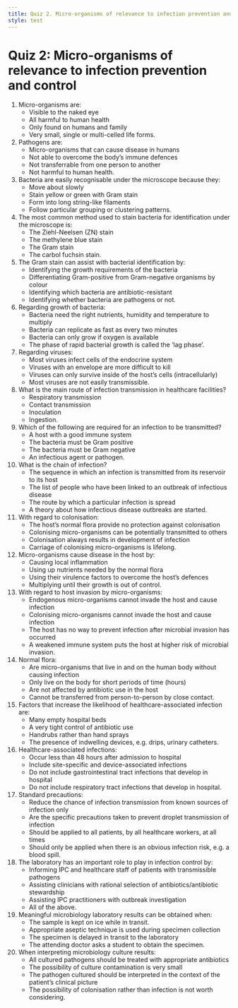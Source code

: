 ```yaml
---
title: Quiz 2. Micro-organisms of relevance to infection prevention and control
style: test
---
```


# Quiz 2: Micro-organisms of relevance to infection prevention and control

1.	Micro-organisms are:
	-	Visible to the naked eye
	-	All harmful to human health
	-	Only found on humans and family
	+	Very small, single or multi-celled life forms.
2.	Pathogens are: 
	+	Micro-organisms that can cause disease in humans
	-	Not able to overcome the body’s immune defences
	-	Not transferrable from one person to another 
	-	Not harmful to human health. 
3.	Bacteria are easily recognisable under the microscope because they: 
	-	Move about slowly
	-	Stain yellow or green with Gram stain
	-	Form into long string-like filaments
	+	Follow particular grouping or clustering patterns.
4.	The most common method used to stain bacteria for identification under the microscope is: 
	-	The Ziehl-Neelsen (ZN) stain
	-	The methylene blue stain
	+	The Gram stain
	-	The carbol fuchsin stain.
5.	The Gram stain can assist with bacterial identification by: 
	-	Identifying the growth requirements of the bacteria
	+	Differentiating Gram-positive from Gram-negative organisms by colour
	-	Identifying which bacteria are antibiotic-resistant
	-	Identifying whether bacteria are pathogens or not.
6.	Regarding growth of bacteria:
	+	Bacteria need the right nutrients, humidity and temperature to multiply
	-	Bacteria can replicate as fast as every two minutes
	-	Bacteria can only grow if oxygen is available
	-	The phase of rapid bacterial growth is called the ‘lag phase’. 
7.	Regarding viruses:
	-	Most viruses infect cells of the endocrine system
	-	Viruses with an envelope are more difficult to kill
	+	Viruses can only survive inside of the host’s cells (intracellularly)
	-	Most viruses are not easily transmissible.
8.	What is the main route of infection transmission in healthcare facilities? 
	-	Respiratory transmission
	+	Contact transmission
	-	Inoculation
	-	Ingestion.
9.	Which of the following are required for an infection to be transmitted?
	-	A host with a good immune system
	-	The bacteria must be Gram positive
	-	The bacteria must be Gram negative
	+	An infectious agent or pathogen.
10.	What is the chain of infection?
	+	The sequence in which an infection is transmitted from its reservoir to its host
	-	The list of people who have been linked to an outbreak of infectious disease 
	-	The route by which a particular infection is spread 
	-	A theory about how infectious disease outbreaks are started.
11.	With regard to colonisation:
	-	The host’s normal flora provide no protection against colonisation 
	+	Colonising micro-organisms can be potentially transmitted to others
	-	Colonisation always results in development of infection
	-	Carriage of colonising micro-organisms is lifelong.
12.	Micro-organisms cause disease in the host by: 
	-	Causing local inflammation 
	-	Using up nutrients needed by the normal flora
	+	Using their virulence factors to overcome the host’s defences
	-	Multiplying until their growth is out of control.
13.	With regard to host invasion by micro-organisms:
	-	Endogenous micro-organisms cannot invade the host and cause infection
	-	Colonising micro-organisms cannot invade the host and cause infection 
	-	The host has no way to prevent infection after microbial invasion has occurred 
	+	A weakened immune system puts the host at higher risk of microbial invasion.
14.	Normal flora:	
	+	Are micro-organisms that live in and on the human body without causing infection
	-	Only live on the body for short periods of time (hours)
	-	Are not affected by antibiotic use in the host
	-	Cannot be transferred from person-to-person by close contact. 
15.	Factors that increase the likelihood of healthcare-associated infection are:
	-	Many empty hospital beds
	-	A very tight control of antibiotic use
	-	Handrubs rather than hand sprays
	+	The presence of indwelling devices, e.g. drips, urinary catheters.
16.	Healthcare-associated infections: 
	-	Occur less than 48 hours after admission to hospital
	+	Include site-specific and device-associated infections
	-	Do not include gastrointestinal tract infections that develop in hospital
	-	Do not include respiratory tract infections that develop in hospital.
17.	Standard precautions:  
	-	Reduce the chance of infection transmission from known sources of infection only
	-	Are the specific precautions taken to prevent droplet transmission of infection 
	+	Should be applied to all patients, by all healthcare workers, at all times  
	-	Should only be applied when there is an obvious infection risk, e.g. a blood spill. 
18.	The laboratory has an important role to play in infection control by: 	
	-	Informing IPC and healthcare staff of patients with transmissible pathogens
	-	Assisting clinicians with rational selection of antibiotics/antibiotic stewardship
	-	Assisting IPC practitioners with outbreak investigation 
	+	All of the above.
19.	Meaningful microbiology laboratory results can be obtained when: 	
	-	The sample is kept on ice while in transit.
	+	Appropriate aseptic technique is used during specimen collection
	-	The specimen is delayed in transit to the laboratory
	-	The attending doctor asks a student to obtain the specimen.
20.	When interpreting microbiology culture results: 
	-	All cultured pathogens should be treated with appropriate antibiotics 
	-	The possibility of culture contamination is very small
	+	The pathogen cultured should be interpreted in the context of the patient’s clinical picture 
	-	The possibility of colonisation rather than infection is not worth considering. 
